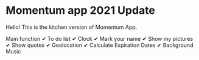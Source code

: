 # Momentum app 2021 Update

Hello!
This is the kitchen version of Momentum App.

Main function
✔ To do list
✔ Clock
✔ Mark your name
✔ Show my pictures
✔ Show quotes
✔ Geolocation
✔ Calculate Expiration Dates
✔ Background Music
